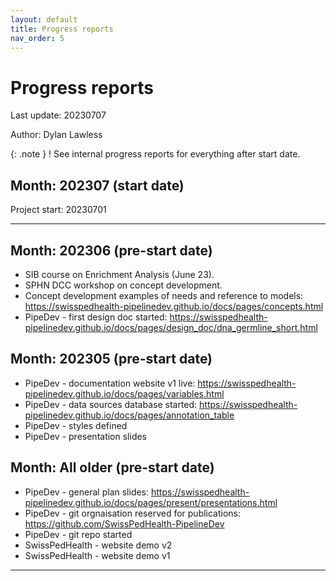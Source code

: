 ```yaml
---
layout: default
title: Progress reports
nav_order: 5
---
```


# Progress reports

Last update: 20230707

Author: Dylan Lawless

<!-- ![Bioinformatic progress](./gant.png){width=70% height} -->
<!-- \includegraphics[scale=0.4]{./gant.png} -->

{: .note }
! See internal progress reports for everything after start date.

## Month: 202307 (start date)

<!-- ### Complete -->
<!-- * SIB security training -->
<!--     * Responsible use of health data -->
<!--     * Responsible Use of BioMedIT -->
<!-- * UZH VPN via Kispi -->
<!-- * BioMedIT server access complete: -->
<!--     * project: MOMIC,  node: sciCOREmed (scicore), University of Basel -->
<!--     * project: Trans-omic analysis, node: Leonhard Med, Scientific IT Services (SIS), ETH Zurich -->
<!-- * Editor environment: --> 
<!--     * scicore - done -->
<!--     * LeoMed - in progress -->
<!-- * Decision on code management -->
<!-- * Decision on containerisation -->
<!-- * completion of SPSS exome paper -->
<!-- * WES pipeline package for BioMedIT -->

<!-- ### Planned -->
<!-- * repository imports -->
<!-- * reference database test -->
<!-- * slurm sbatch test -->
<!-- * gitlab test -->
<!-- * snakemake test -->
<!-- * conda/mamba test -->
<!-- * ssh from kispi hardware -->
<!-- * meetings with collaborating groups -->

 Project start: 20230701

----

## Month: 202306 (pre-start date)
* SIB course on Enrichment Analysis (June 23).
* SPHN DCC workshop on concept development.
* Concept development examples of needs and reference to models: <https://swisspedhealth-pipelinedev.github.io/docs/pages/concepts.html>
* PipeDev - first design doc started: <https://swisspedhealth-pipelinedev.github.io/docs/pages/design_doc/dna_germline_short.html>

## Month: 202305 (pre-start date)
* PipeDev - documentation website v1 live: <https://swisspedhealth-pipelinedev.github.io/docs/pages/variables.html>
* PipeDev - data sources database started: <https://swisspedhealth-pipelinedev.github.io/docs/pages/annotation_table>
* PipeDev - styles defined
* PipeDev - presentation slides

## Month: All older (pre-start date)
* PipeDev - general plan slides: <https://swisspedhealth-pipelinedev.github.io/docs/pages/present/presentations.html>
* PipeDev - git orgnaisation reserved for publications: <https://github.com/SwissPedHealth-PipelineDev>
* PipeDev - git repo started
* SwissPedHealth - website demo v2
* SwissPedHealth - website demo v1

---

